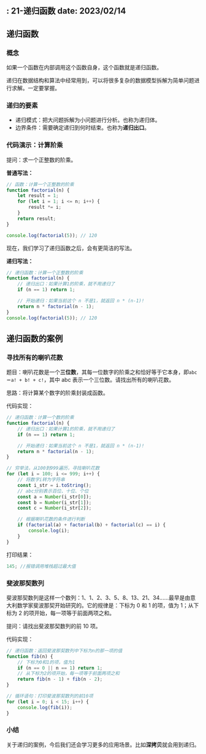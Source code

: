  : 21-递归函数
date: 2023/02/14
---

## 递归函数

### 概念

如果一个函数在内部调用这个函数自身，这个函数就是递归函数。

递归在数据结构和算法中经常用到，可以将很多复杂的数据模型拆解为简单问题进行求解。一定要掌握。

### 递归的要素

- 递归模式：把大问题拆解为小问题进行分析。也称为递归体。
- 边界条件：需要确定递归到何时结束。也称为**递归出口**。

### 代码演示：计算阶乘

提问：求一个正整数的阶乘。

**普通写法：**

```js
// 函数：计算一个正整数的阶乘
function factorial(n) {
	let result = 1;
	for (let i = 1; i <= n; i++) {
		result *= i;
	}
	return result;
}

console.log(factorial(5)); // 120
```

现在，我们学习了递归函数之后，会有更简洁的写法。

**递归写法：**

```js
// 递归函数：计算一个正整数的阶乘
function factorial(n) {
	// 递归出口：如果计算1的阶乘，就不用递归了
	if (n == 1) return 1;

	// 开始递归：如果当前这个 n 不是1，就返回 n * (n-1)!
	return n * factorial(n - 1);
}
console.log(factorial(5)); // 120
```

## 递归函数的案例

### 寻找所有的喇叭花数

题目：喇叭花数是一个**三位数**，其每一位数字的阶乘之和恰好等于它本身，即`abc＝a! + b! + c!`，其中 abc 表示一个三位数。请找出所有的喇叭花数。

思路：将计算某个数字的阶乘封装成函数。

代码实现：

```js
// 递归函数：计算一个数的阶乘
function factorial(n) {
	// 递归出口：如果计算1的阶乘，就不用递归了
	if (n == 1) return 1;

	// 开始递归：如果当前这个 n 不是1，就返回 n * (n-1)!
	return n * factorial(n - 1);
}

// 穷举法，从100到999遍历，寻找喇叭花数
for (let i = 100; i <= 999; i++) {
	// 将数字i转为字符串
	const i_str = i.toString();
	// abc分别表示百位、十位、个位
	const a = Number(i_str[0]);
	const b = Number(i_str[1]);
	const c = Number(i_str[2]);

	// 根据喇叭花数的条件进行判断
	if (factorial(a) + factorial(b) + factorial(c) == i) {
		console.log(i);
	}
}
```

打印结果：

```js
145; //报错调用堆栈超过最大值
```

### 斐波那契数列

斐波那契数列是这样一个数列：1、1、2、3、5、8、13、21、34......最早是由意大利数学家斐波那契开始研究的。它的规律是：下标为 0 和 1 的项，值为 1；从下标为 2 的项开始，每一项等于前面两项之和。

提问：请找出斐波那契数列的前 10 项。

代码实现：

```js
// 递归函数：返回斐波那契数列中下标为n的那一项的值
function fib(n) {
	// 下标为0和1的项，值为1
	if (n == 0 || n == 1) return 1;
	// 从下标为2的项开始，每一项等于前面两项之和
	return fib(n - 1) + fib(n - 2);
}

// 循环语句：打印斐波那契数列的前10项
for (let i = 0; i < 15; i++) {
	console.log(fib(i));
}
```

### 小结

关于递归的案例，今后我们还会学习更多的应用场景。比如**深拷贝**就会用到递归。
